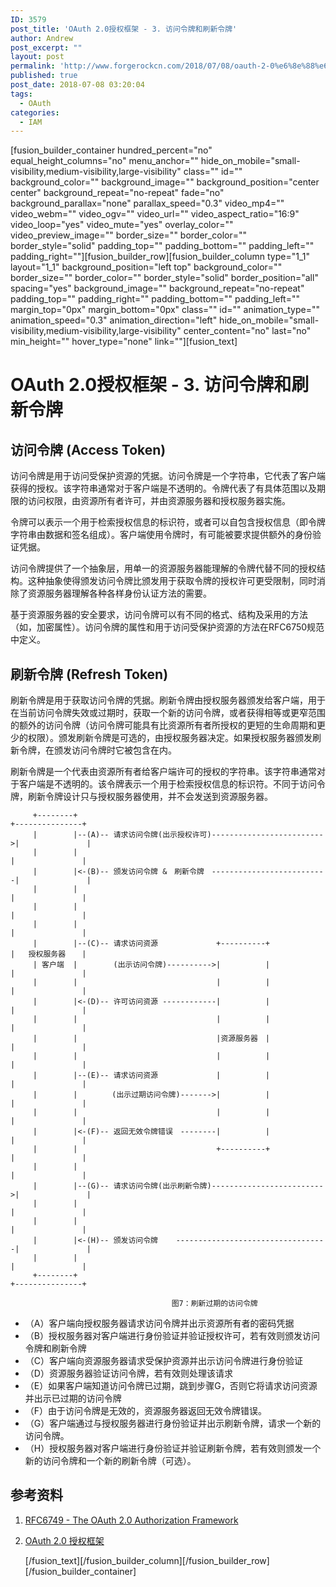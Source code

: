 ```yaml
---
ID: 3579
post_title: 'OAuth 2.0授权框架 - 3. 访问令牌和刷新令牌'
author: Andrew
post_excerpt: ""
layout: post
permalink: 'http://www.forgerockcn.com/2018/07/08/oauth-2-0%e6%8e%88%e6%9d%83%e6%a1%86%e6%9e%b6-%e8%ae%bf%e9%97%ae%e4%bb%a4%e7%89%8c/'
published: true
post_date: 2018-07-08 03:20:04
tags:
  - OAuth
categories:
  - IAM
---
```

[fusion_builder_container hundred_percent="no" equal_height_columns="no" menu_anchor="" hide_on_mobile="small-visibility,medium-visibility,large-visibility" class="" id="" background_color="" background_image="" background_position="center center" background_repeat="no-repeat" fade="no" background_parallax="none" parallax_speed="0.3" video_mp4="" video_webm="" video_ogv="" video_url="" video_aspect_ratio="16:9" video_loop="yes" video_mute="yes" overlay_color="" video_preview_image="" border_size="" border_color="" border_style="solid" padding_top="" padding_bottom="" padding_left="" padding_right=""][fusion_builder_row][fusion_builder_column type="1_1" layout="1_1" background_position="left top" background_color="" border_size="" border_color="" border_style="solid" border_position="all" spacing="yes" background_image="" background_repeat="no-repeat" padding_top="" padding_right="" padding_bottom="" padding_left="" margin_top="0px" margin_bottom="0px" class="" id="" animation_type="" animation_speed="0.3" animation_direction="left" hide_on_mobile="small-visibility,medium-visibility,large-visibility" center_content="no" last="no" min_height="" hover_type="none" link=""][fusion_text]

# OAuth 2.0授权框架 - 3. 访问令牌和刷新令牌

## 访问令牌 (Access Token)

访问令牌是用于访问受保护资源的凭据。访问令牌是一个字符串，它代表了客户端获得的授权。该字符串通常对于客户端是不透明的。令牌代表了有具体范围以及期限的访问权限，由资源所有者许可，并由资源服务器和授权服务器实施。

令牌可以表示一个用于检索授权信息的标识符，或者可以自包含授权信息（即令牌字符串由数据和签名组成）。客户端使用令牌时，有可能被要求提供额外的身份验证凭据。

访问令牌提供了一个抽象层，用单一的资源服务器能理解的令牌代替不同的授权结构。这种抽象使得颁发访问令牌比颁发用于获取令牌的授权许可更受限制，同时消除了资源服务器理解各种各样身份认证方法的需要。

基于资源服务器的安全要求，访问令牌可以有不同的格式、结构及采用的方法（如，加密属性）。访问令牌的属性和用于访问受保护资源的方法在RFC6750规范中定义。

## 刷新令牌 (Refresh Token)

刷新令牌是用于获取访问令牌的凭据。刷新令牌由授权服务器颁发给客户端，用于在当前访问令牌失效或过期时，获取一个新的访问令牌，或者获得相等或更窄范围的额外的访问令牌（访问令牌可能具有比资源所有者所授权的更短的生命周期和更少的权限）。颁发刷新令牌是可选的，由授权服务器决定。如果授权服务器颁发刷新令牌，在颁发访问令牌时它被包含在内。

刷新令牌是一个代表由资源所有者给客户端许可的授权的字符串。该字符串通常对于客户端是不透明的。该令牌表示一个用于检索授权信息的标识符。不同于访问令牌，刷新令牌设计只与授权服务器使用，并不会发送到资源服务器。

     
         +--------+                                                        +---------------+
         |        |--(A)-- 请求访问令牌(出示授权许可)------------------------->|               |
         |        |                                                        |               |
         |        |<-(B)-- 颁发访问令牌 &　刷新令牌　--------------------------|               |
         |        |                                                        |               |
         |        |                                                        |               |
         |        |                                                        |               |
         |        |--(C)-- 请求访问资源             +----------+             |   授权服务器　  |
         | 客户端  |        (出示访问令牌)---------->|          |             |               |
         |        |                               |          |             |               |
         |        |<-(D)-- 许可访问资源 ------------|          |             |               |
         |        |                               |          |             |               |
         |        |                               |资源服务器　|             |               |
         |        |                               |          |             |               |
         |        |--(E)-- 请求访问资源             |          |             |               |
         |        |      　(出示过期访问令牌)------->|          |             |               |
         |        |                               |          |             |               |
         |        |<-(F)-- 返回无效令牌错误　--------|          |             |               |
         |        |                               +----------+             |               |
         |        |                                                        |               |
         |        |--(G)-- 请求访问令牌(出示刷新令牌)------------------------->|               |
         |        |                                                        |               |
         |        |                                                        |               |
         |        |<-(H)-- 颁发访问令牌    ----------------------------------|               |
         |        |                                                        |               |
         +--------+                                                        +---------------+
    
                                        图7：刷新过期的访问令牌
    

*   （A）客户端向授权服务器请求访问令牌并出示资源所有者的密码凭据
*   （B）授权服务器对客户端进行身份验证并验证授权许可，若有效则颁发访问令牌和刷新令牌
*   （C）客户端向资源服务器请求受保护资源并出示访问令牌进行身份验证
*   （D）资源服务器验证访问令牌，若有效则处理该请求
*   （E）如果客户端知道访问令牌已过期，跳到步骤G，否则它将请求访问资源并出示已过期的访问令牌
*   （F）由于访问令牌是无效的，资源服务器返回无效令牌错误。
*   （G）客户端通过与授权服务器进行身份验证并出示刷新令牌，请求一个新的访问令牌。
*   （H）授权服务器对客户端进行身份验证并验证刷新令牌，若有效则颁发一个新的访问令牌和一个新的刷新令牌（可选）。

## 参考资料

1.  [RFC6749 - The OAuth 2.0 Authorization Framework][1] 
2.  [OAuth 2.0 授权框架][2]
    
    [/fusion_text][/fusion_builder_column][/fusion_builder_row][/fusion_builder_container]

 [1]: https://tools.ietf.org/html/rfc6749
 [2]: https://legacy.gitbook.com/book/yisiqi/the-oauth-2-0-authorization-framework/details
